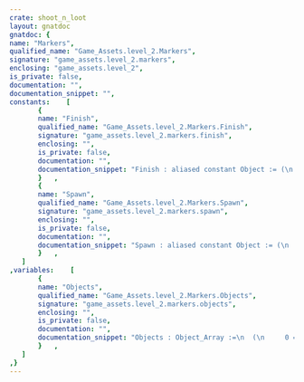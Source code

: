 ```yaml
---
crate: shoot_n_loot
layout: gnatdoc
gnatdoc: {
name: "Markers",
qualified_name: "Game_Assets.level_2.Markers",
signature: "game_assets.level_2.markers",
enclosing: "game_assets.level_2",
is_private: false,
documentation: "",
documentation_snippet: "",
constants:    [
       {
       name: "Finish",
       qualified_name: "Game_Assets.level_2.Markers.Finish",
       signature: "game_assets.level_2.markers.finish",
       enclosing: "",
       is_private: false,
       documentation: "",
       documentation_snippet: "Finish : aliased constant Object := (\n  Kind => POINT_OBJ,\n  Id   =>  14,\n  Name => new String'(\"Finish\"),\n  X    =>  1.52000E+02,\n  Y    =>  2.40000E+01,\n  Width =>  8.00000E+00,\n  Height =>  8.00000E+00,\n  Flip_Vertical => FALSE,\n  Flip_Horizontal => FALSE,\n  Tile_Id =>  5,\n  Str => null\n  );",
       }   ,
       {
       name: "Spawn",
       qualified_name: "Game_Assets.level_2.Markers.Spawn",
       signature: "game_assets.level_2.markers.spawn",
       enclosing: "",
       is_private: false,
       documentation: "",
       documentation_snippet: "Spawn : aliased constant Object := (\n  Kind => POINT_OBJ,\n  Id   =>  12,\n  Name => new String'(\"Spawn\"),\n  X    =>  8.00000E+00,\n  Y    =>  1.12000E+02,\n  Width =>  8.00000E+00,\n  Height =>  8.00000E+00,\n  Flip_Vertical => FALSE,\n  Flip_Horizontal => TRUE,\n  Tile_Id =>  4,\n  Str => null\n  );",
       }   ,
   ]
,variables:    [
       {
       name: "Objects",
       qualified_name: "Game_Assets.level_2.Markers.Objects",
       signature: "game_assets.level_2.markers.objects",
       enclosing: "",
       is_private: false,
       documentation: "",
       documentation_snippet: "Objects : Object_Array :=\n  (\n     0 => (\n      Kind => POINT_OBJ,\n      Id   =>  12,\n      Name => new String'(\"Spawn\"),\n      X    =>  8.00000E+00,\n      Y    =>  1.12000E+02,\n      Width =>  8.00000E+00,\n      Height =>  8.00000E+00,\n      Flip_Vertical => FALSE,\n      Flip_Horizontal => TRUE,\n      Tile_Id =>  4,\n      Str => null\n    ),\n     1 => (\n      Kind => POINT_OBJ,\n      Id   =>  14,\n      Name => new String'(\"Finish\"),\n      X    =>  1.52000E+02,\n      Y    =>  2.40000E+01,\n      Width =>  8.00000E+00,\n      Height =>  8.00000E+00,\n      Flip_Vertical => FALSE,\n      Flip_Horizontal => FALSE,\n      Tile_Id =>  5,\n      Str => null\n    )\n  );",
       }   ,
   ]
,}
---
```

